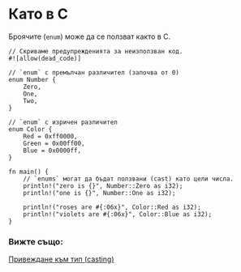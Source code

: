 # Като в C

Броячите (`enum`) може да се ползват както в C.

```rust,editable
// Скриваме предупрежденията за неизползван код.
#![allow(dead_code)]

// `enum` с премълчан различител (започва от 0)
enum Number {
    Zero,
    One,
    Two,
}

// `enum` с изричен различител
enum Color {
    Red = 0xff0000,
    Green = 0x00ff00,
    Blue = 0x0000ff,
}

fn main() {
    // `enums` могат да бъдат ползвани (cast) като цели числа.
    println!("zero is {}", Number::Zero as i32);
    println!("one is {}", Number::One as i32);

    println!("roses are #{:06x}", Color::Red as i32);
    println!("violets are #{:06x}", Color::Blue as i32);
}
```

### Вижте също:

[Привеждане към тип (casting)][cast]

[cast]: ../../types/cast.md
